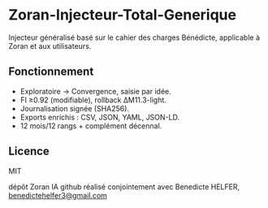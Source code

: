 # Zoran-Injecteur-Total-Generique

Injecteur généralisé basé sur le cahier des charges Bénédicte, applicable à Zoran et aux utilisateurs.

## Fonctionnement
- Exploratoire → Convergence, saisie par idée.
- FI ≥0.92 (modifiable), rollback ΔM11.3-light.
- Journalisation signée (SHA256).
- Exports enrichis : CSV, JSON, YAML, JSON-LD.
- 12 mois/12 rangs + complément décennal.

## Licence
MIT

dépôt Zoran IA github réalisé conjointement  avec 
Benedicte HELFER, benedictehelfer3@gmail.com
